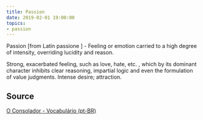```yaml
---
title: Passion
date: 2019-02-01 19:00:00
topics:
- passion
---
```


Passion [from Latin passione ] - Feeling or emotion carried to a high degree of
intensity, overriding lucidity and reason. 

Strong, exacerbated feeling, such as love, hate, etc. , which by its dominant
character inhibits clear reasoning, impartial logic and even the formulation of
value judgments. Intense desire; attraction.

## Source
[O Consolador - Vocabulário (pt-BR)](http://www.oconsolador.com.br/linkfixo/vocabulario/principal.html)
